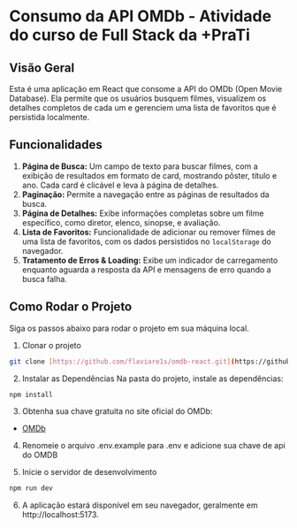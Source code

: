 # Consumo da API OMDb - Atividade do curso de Full Stack da +PraTi

## Visão Geral

Esta é uma aplicação em React que consome a API do OMDb (Open Movie Database). Ela permite que os usuários busquem filmes, visualizem os detalhes completos de cada um e gerenciem uma lista de favoritos que é persistida localmente.

## Funcionalidades

1.  **Página de Busca:** Um campo de texto para buscar filmes, com a exibição de resultados em formato de card, mostrando pôster, título e ano. Cada card é clicável e leva à página de detalhes.
2.  **Paginação:** Permite a navegação entre as páginas de resultados da busca.
3.  **Página de Detalhes:** Exibe informações completas sobre um filme específico, como diretor, elenco, sinopse, e avaliação.
4.  **Lista de Favoritos:** Funcionalidade de adicionar ou remover filmes de uma lista de favoritos, com os dados persistidos no `localStorage` do navegador.
5.  **Tratamento de Erros & Loading:** Exibe um indicador de carregamento enquanto aguarda a resposta da API e mensagens de erro quando a busca falha.

## Como Rodar o Projeto

Siga os passos abaixo para rodar o projeto em sua máquina local.

1. Clonar o projeto
````bash
git clone [https://github.com/flaviare1s/omdb-react.git](https://github.com/flaviare1s/omdb-react.git)
````

2. Instalar as Dependências
Na pasta do projeto, instale as dependências:

```bash
npm install
```

3. Obtenha sua chave gratuita no site oficial do OMDb: 
- [OMDb](https://www.omdbapi.com/apikey.aspx)

4. Renomeie o arquivo .env.example para .env e adicione sua chave de api do OMDB

5. Inicie o servidor de desenvolvimento

```bash
npm run dev
```

6. A aplicação estará disponível em seu navegador, geralmente em http://localhost:5173.

